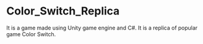 # Color_Switch_Replica
It is a game made using Unity game engine and C#. It is a replica of popular game Color Switch.
